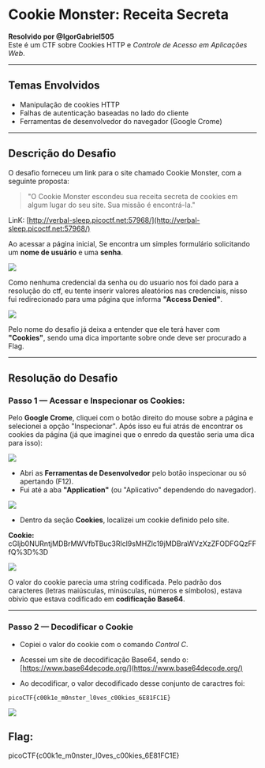 
# Cookie Monster: Receita Secreta
**Resolvido por @IgorGabriel505**  
Este é um CTF sobre Cookies HTTP e *Controle de Acesso em Aplicações Web*.

---

## Temas Envolvidos

- Manipulação de cookies HTTP  
- Falhas de autenticação baseadas no lado do cliente  
- Ferramentas de desenvolvedor do navegador (Google Crome)

---

## Descrição do Desafio

O desafio forneceu um link para o site chamado Cookie Monster, com a seguinte proposta:

> "O Cookie Monster escondeu sua receita secreta de cookies em algum lugar do seu site. Sua missão é encontrá-la."

LinK: [http://verbal-sleep.picoctf.net:57968/](http://verbal-sleep.picoctf.net:57968/)

Ao acessar a página inicial, Se encontra um simples formulário solicitando um **nome de usuário** e uma **senha**.

![](Imagens_Cookies/1.2.png)


Como nenhuma credencial da senha ou do usuario nos foi dado para a resolução do ctf, eu tente inserir valores aleatórios nas credenciais, nisso fui redirecionado para uma página que informa **"Access Denied"**.

![](Imagens_Cookies/2.2.png)

Pelo nome do desafio já deixa a entender que ele terá haver com **"Cookies"**, sendo uma dica importante sobre onde deve ser procurado a Flag. 

---

## Resolução do Desafio 

### Passo 1 — Acessar e Inspecionar os Cookies:
Pelo **Google Crome**, cliquei com o botão direito do mouse sobre a página e selecionei a opção "Inspecionar". Após isso eu fui atrás de encontrar os cookies da página (já que imaginei que o enredo da questão seria uma dica para isso):

![](Imagens_Cookies/3.2.png)

- Abri as **Ferramentas de Desenvolvedor** pelo botão inspecionar ou só apertando (F12).
- Fui até a aba **"Application"** (ou "Aplicativo" dependendo do navegador).

![](Imagens_Cookies/4.2.png)

- Dentro da seção **Cookies**, localizei um cookie definido pelo site.
  
**Cookie:** cGljb0NURntjMDBrMWVfbTBuc3Rlcl9sMHZlc19jMDBraWVzXzZFODFGQzFFfQ%3D%3D

![](Imagens_Cookies/5.2.png)
  
O valor do cookie parecia uma string codificada. Pelo padrão dos caracteres (letras maiúsculas, minúsculas, números e símbolos), estava obivio que estava codificado em  **codificação Base64**.

---

###  Passo 2 — Decodificar o Cookie

- Copiei o valor do cookie com o comando *Control C*.
- Acessei um site de decodificação Base64, sendo o:  
  [https://www.base64decode.org/](https://www.base64decode.org/)  
 

- Ao decodificar, o valor decodificado desse conjunto de caractres foi:

```
picoCTF{c00k1e_m0nster_l0ves_c00kies_6E81FC1E}
```

![](Imagens_Cookies/6.2.png)

## Flag:
picoCTF{c00k1e_m0nster_l0ves_c00kies_6E81FC1E}
```
